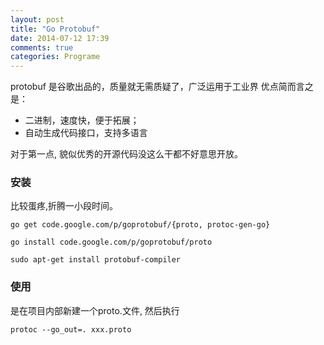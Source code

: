 ```yaml
---
layout: post
title: "Go Protobuf"
date: 2014-07-12 17:39
comments: true
categories: Programe 
---
```


protobuf 是谷歌出品的，质量就无需质疑了，广泛运用于工业界
优点简而言之是：

* 二进制，速度快，便于拓展；
* 自动生成代码接口，支持多语言

对于第一点, 貌似优秀的开源代码没这么干都不好意思开放。

### 安装

比较蛋疼,折腾一小段时间。

```
go get code.google.com/p/goprotobuf/{proto, protoc-gen-go}

go install code.google.com/p/goprotobuf/proto

sudo apt-get install protobuf-compiler
```

### 使用

是在项目内部新建一个proto.文件, 然后执行

```
protoc --go_out=. xxx.proto
```

